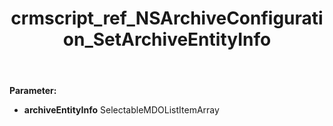 ﻿---
title: crmscript_ref_NSArchiveConfiguration_SetArchiveEntityInfo
description: NSArchiveConfiguration.SetArchiveEntityInfo(SelectableMDOListItemArray archiveEntityInfo)
intellisense: NSArchiveConfiguration.SetArchiveEntityInfo
keywords: NSArchiveConfiguration, GetArchiveEntityInfo
so.topic: reference
---



**Parameter:** 
 - **archiveEntityInfo** SelectableMDOListItemArray

